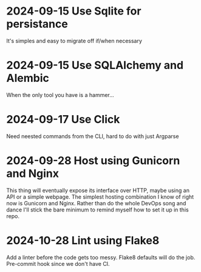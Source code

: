 # 2024-09-15 Use Sqlite for persistance

It's simples and easy to migrate off if/when necessary

# 2024-09-15 Use SQLAlchemy and Alembic

When the only tool you have is a hammer...

# 2024-09-17 Use Click

Need neested commands from the CLI, hard to do with just Argparse

# 2024-09-28 Host using Gunicorn and Nginx

This thing will eventually expose its interface over HTTP, maybe using an API or a simple webpage.
The simplest hosting combination I know of right now is Gunicorn and Nginx.
Rather than do the whole DevOps song and dance I'll stick the bare minimum to remind myself how to set it up in this repo.

# 2024-10-28 Lint using Flake8

Add a linter before the code gets too messy. Flake8 defaults will do the job.
Pre-commit hook since we don't have CI.